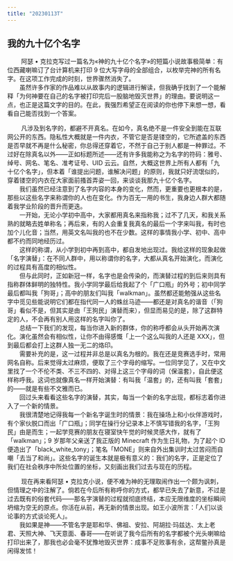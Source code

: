 ```yaml
---
title: "20230113T"
---
```


## 我的九十亿个名字
　　
阿瑟 • 克拉克写过一篇名为«神的九十亿个名字»的短篇小说故事极简单：有位西藏喇嘛订了台计算机来打印 9 位大写字母的全部组合，以枚举完神的所有名字。在这项工作完成的时刻，世界骤然消失了。  
　　虽然许多作家的作品难以从故事内的逻辑进行解读，但我确乎找到了一个能解释「为何神要在自己的名字被打印完后一股脑地毁灭世界」的理由。要说明这一点，也正是这篇文字的目的。在此，我强烈希望正在阅读的你也停下来想一想，看看自己能否找到一个答案。  

　　
凡涉及到名字的，都避不开真名。在如今，真名绝不是一件安全到能在互联网公开的东西。隐私性大概就是一件内衣，不管它是否是镂空的，它所遮盖的东西是否早就不再是什么秘密，你总得还穿着它，不然于自己于别人都是一种罪过。不过好在除真名以外——正如标题所述——还有许多我能称之为名字的符码：雅号、绰号、网名、笔名、准考证号、UID 云云。自然，大概这世界上所有人都有「九十亿个名字」，但本着「谁提出问题，谁解决问题」的原则，我就只好流氓似的，穿着镂空的内衣在大家面前搔首弄姿一回，来谈谈我那九十亿个名字。  
　　我们虽然已经注意到了名字内容的本身的变化，然而，更重要也更根本的是，那些以这些名字来称谓你的人也在变化。作为百无一用的书生，我身边人群大都随着我学业阶段的晋升而更迭。  
　　一开始，无论小学初中高中，大家都用真名来指称我；过不了几天，和我关系熟的就略去姓单称名；再后来，有的人会重复我真名的最后一个字来叫我，有时也加个儿化音；当然，用英文名叫我的也不在少数。这样的事情我小学、初中、高中都不约而同地经历过。  
　　这样的称谓，从小学到初中再到高中，都自发地出现过。我给这样的现象起做「名字演替」：在不同人群中，用以称谓你的名字，大都从真名开始演化，而演化的过程具有高度的相似性。  
　　但与此同时，正如新冠一样，名字也是会传染的，而演替过程的到后来则具有指称群体鲜明的独特性。我小学同学最后给我起了个「广口瓶」的外号；初中同学最后都叫我「狗哥」；高中的朋友们叫我「walkman」。虽然都还能勉强从这些名字中觅见些能说明它们都在指代同一人的蛛丝马迹——都还是对真名的谐音（「狗哥」看似不是，但其实是由「王狗民」演替而来），但显而易见的是，除了这群特定的人，不会再有别人用这样的名字叫你了。  
　　总结一下我们的发现，每当你进入新的群体，你的称呼都会从头开始再次演化。演化虽然会有相似性，让你不由得感慨「上一个这么叫我的人还是 XXX」，但到最后都会打上这群人独一无二的烙印。  
　　需要补充的是，这一过程并非总是以真名为根的。我在还是竞赛选手时，常用网名自称。后来觉得太过麻烦，便取了三个字母的缩写。一位同学见了，又在中文里找了一个不伦不类、不三不四的、对得上这三个字母的词（保温套），自此便这样称呼我。这词也就像真名一样开始演替：有叫我「温套」的，还有叫我「套套」的——就是有些不文雅而已。  
　　回过头来看看这些名字的演替，其实，每当一个新的名字出现，都标志着你进入了一个新的情景。  
　　我很清楚地记得我每一个新名字诞生时的情景：我在操场上和小伙伴游戏时，有个家伙脱口而出「广口瓶」；同学在操行分记录本上不慎写错我的名字，「王狗民」由是而生；一起学竞赛的朋友在寝室快午觉的时候灵感大作，就有了「walkman」；9 岁那年父亲送了我正版的 Minecraft 作为生日礼物，为了起个 ID 便造出了「black_white_tony」；笔名「MONE」则来自外出集训时太过苦闷而自嘲「去当了和尚」。这些名字的诞生本就是极有意义的：我们的名字，正是定位了我们在社会秩序中所处位置的坐标，又刻画出我们过去与现在的历程。  

　　
现在再来看阿瑟 • 克拉克小说，便不难为神的无理取闹作出一个颇为讽刺，但情理之中的注解了。倘若在今后所有称呼你的方式，都早已失去了新意，不过是过去既有的俗套代码——那名字演替的过程就彻底终结，本应无限维度的坐标瞬间坍缩为空无的原点。你活在从前，再无新的情景出现。如王小波所言：「人们以谈论事的方式谈论死人」。  
　　我如果是神——不管名字是耶和华、佛祖、安拉、阿胡拉·玛兹达、太上老君、天照大神、飞天意面、春哥——在听说了我今后所有的名字都被个光头喇嘛给打印出来了，那我也必会毫不犹豫地毁灭世界：成事不足败事有余，这帮鳖孙真是闲得发怵！  
